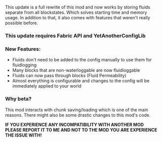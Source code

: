 This update is a full rewrite of this mod and now works by storing fluids separate from all blockstates.
Which solves starting time and memory usage.
In addition to that, it also comes with features that weren't really possible before.

### This update requires Fabric API and YetAnotherConfigLib 

### New Features:
- Fluids don't need to be added to the config manually to use them for fluidlogging
- Many blocks that are non-waterloggable are now fluidloggable
- Fluids can now pass through blocks (Fluid Permeability)
- Almost everything is configurable and changes to the config will be immediately applied to your world

### Why beta?
This mod interacts with chunk saving/loading which is one of the main reasons.
There might also be some drastic changes to this mod's code.

**IF YOU EXPERIENCE ANY INCOMPATIBILITY WITH ANOTHER MOD PLEASE REPORT IT TO ME AND NOT TO THE MOD YOU ARE EXPERIENCE THE ISSUE WITH!**
